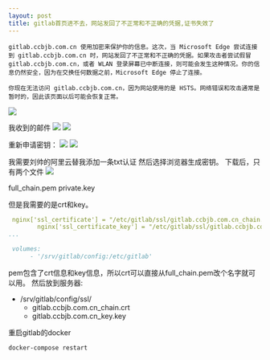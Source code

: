 ```yaml
---
layout: post
title: gitlab首页进不去，网站发回了不正常和不正确的凭据,证书失效了
---
```



```
gitlab.ccbjb.com.cn 使用加密来保护你的信息。这次，当 Microsoft Edge 尝试连接到 gitlab.ccbjb.com.cn 时，网站发回了不正常和不正确的凭据。如果攻击者尝试假冒 gitlab.ccbjb.com.cn，或者 WLAN 登录屏幕已中断连接，则可能会发生这种情况。你的信息仍然安全，因为在交换任何数据之前，Microsoft Edge 停止了连接。

你现在无法访问 gitlab.ccbjb.com.cn，因为网站使用的是 HSTS。网络错误和攻击通常是暂时的，因此该页面以后可能会恢复正常。
```
![](/docs/images/2020-12-31-09-06-39.png)


我收到的邮件
![](/docs/images/2020-12-31-09-08-43.png)
![](/docs/images/2020-12-31-09-13-51.png)


重新申请密钥：
![](/docs/images/2020-12-31-09-16-10.png)
![](/docs/images/2020-12-31-09-16-30.png)

我需要刘帅的阿里云替我添加一条txt认证
然后选择浏览器生成密钥。
下载后，只有两个文件
![](/docs/images/2020-12-31-11-03-57.png)

full_chain.pem
private.key

但是我需要的是crt和key。
```yml
 nginx['ssl_certificate'] = "/etc/gitlab/ssl/gitlab.ccbjb.com.cn_chain.crt"
        nginx['ssl_certificate_key'] = "/etc/gitlab/ssl/gitlab.ccbjb.com.cn_key.key"
...

 volumes:
      - '/srv/gitlab/config:/etc/gitlab'
```
pem包含了crt信息和key信息，所以crt可以直接从full_chain.pem改个名字就可以用。
然后放到服务器:
- /srv/gitlab/config/ssl/
   - gitlab.ccbjb.com.cn_chain.crt
   - gitlab.ccbjb.com.cn_key.key

重启gitlab的docker
```
docker-compose restart
```


